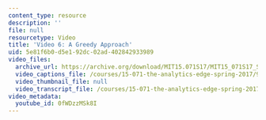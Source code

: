 ```yaml
---
content_type: resource
description: ''
file: null
resourcetype: Video
title: 'Video 6: A Greedy Approach'
uid: 5e81f6b0-d5e1-92dc-02ad-402842933989
video_files:
  archive_url: https://archive.org/download/MIT15.071S17/MIT15_071S17_Session_8.4.07_300k.mp4
  video_captions_file: /courses/15-071-the-analytics-edge-spring-2017/9b521b52bc395f87a2ee226b2e73e523_0fWDzzMSk8I.vtt
  video_thumbnail_file: null
  video_transcript_file: /courses/15-071-the-analytics-edge-spring-2017/5860645efd19e07395d708f143ddf537_0fWDzzMSk8I.pdf
video_metadata:
  youtube_id: 0fWDzzMSk8I
---
```

